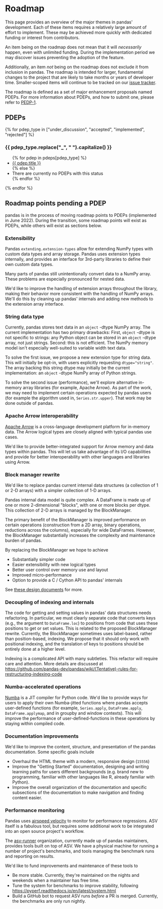 # Roadmap

This page provides an overview of the major themes in pandas'
development. Each of these items requires a relatively large amount of
effort to implement. These may be achieved more quickly with dedicated
funding or interest from contributors.

An item being on the roadmap does not mean that it will *necessarily*
happen, even with unlimited funding. During the implementation period we
may discover issues preventing the adoption of the feature.

Additionally, an item *not* being on the roadmap does not exclude it
from inclusion in pandas. The roadmap is intended for larger,
fundamental changes to the project that are likely to take months or
years of developer time. Smaller-scoped items will continue to be
tracked on our [issue tracker](https://github.com/pandas-dev/pandas/issues).

The roadmap is defined as a set of major enhancement proposals named PDEPs.
For more information about PDEPs, and how to submit one, please refer to
[PEDP-1](/pdeps/accepted/0001-puropose-and-guidelines.html).

## PDEPs

{% for pdep_type in ["under_discussion", "accepted", "implemented", "rejected"] %}

<h3 id="pdeps-{{pdep_type}}">{{ pdep_type.replace("_", " ").capitalize() }}</h3>

<ul>
{% for pdep in pdeps[pdep_type] %}
    <li><a href="{{ pdep.url }}">{{ pdep.title }}</a></li>
{% else %}
    <li>There are currently no PDEPs with this status</li>
{% endfor %}
</ul>

{% endfor %}

## Roadmap points pending a PDEP

<div class="alert alert-warning" role="alert">
  pandas is in the process of moving roadmap points to PDEPs (implemented in
  June 2022). During the transition, some roadmap points will exist as PDEPs,
  while others will exist as sections below.
</div>

### Extensibility

Pandas `extending.extension-types` allow
for extending NumPy types with custom data types and array storage.
Pandas uses extension types internally, and provides an interface for
3rd-party libraries to define their own custom data types.

Many parts of pandas still unintentionally convert data to a NumPy
array. These problems are especially pronounced for nested data.

We'd like to improve the handling of extension arrays throughout the
library, making their behavior more consistent with the handling of
NumPy arrays. We'll do this by cleaning up pandas' internals and
adding new methods to the extension array interface.

### String data type

Currently, pandas stores text data in an `object` -dtype NumPy array.
The current implementation has two primary drawbacks: First, `object`
-dtype is not specific to strings: any Python object can be stored in an
`object` -dtype array, not just strings. Second: this is not efficient.
The NumPy memory model isn't especially well-suited to variable width
text data.

To solve the first issue, we propose a new extension type for string
data. This will initially be opt-in, with users explicitly requesting
`dtype="string"`. The array backing this string dtype may initially be
the current implementation: an `object` -dtype NumPy array of Python
strings.

To solve the second issue (performance), we'll explore alternative
in-memory array libraries (for example, Apache Arrow). As part of the
work, we may need to implement certain operations expected by pandas
users (for example the algorithm used in, `Series.str.upper`). That work
may be done outside of pandas.

### Apache Arrow interoperability

[Apache Arrow](https://arrow.apache.org) is a cross-language development
platform for in-memory data. The Arrow logical types are closely aligned
with typical pandas use cases.

We'd like to provide better-integrated support for Arrow memory and
data types within pandas. This will let us take advantage of its I/O
capabilities and provide for better interoperability with other
languages and libraries using Arrow.

### Block manager rewrite

We'd like to replace pandas current internal data structures (a
collection of 1 or 2-D arrays) with a simpler collection of 1-D arrays.

Pandas internal data model is quite complex. A DataFrame is made up of
one or more 2-dimensional "blocks", with one or more blocks per dtype.
This collection of 2-D arrays is managed by the BlockManager.

The primary benefit of the BlockManager is improved performance on
certain operations (construction from a 2D array, binary operations,
reductions across the columns), especially for wide DataFrames. However,
the BlockManager substantially increases the complexity and maintenance
burden of pandas.

By replacing the BlockManager we hope to achieve

-   Substantially simpler code
-   Easier extensibility with new logical types
-   Better user control over memory use and layout
-   Improved micro-performance
-   Option to provide a C / Cython API to pandas' internals

See [these design
documents](https://dev.pandas.io/pandas2/internal-architecture.html#removal-of-blockmanager-new-dataframe-internals)
for more.

### Decoupling of indexing and internals

The code for getting and setting values in pandas' data structures
needs refactoring. In particular, we must clearly separate code that
converts keys (e.g., the argument to `DataFrame.loc`) to positions from
code that uses these positions to get or set values. This is related to
the proposed BlockManager rewrite. Currently, the BlockManager sometimes
uses label-based, rather than position-based, indexing. We propose that
it should only work with positional indexing, and the translation of
keys to positions should be entirely done at a higher level.

Indexing is a complicated API with many subtleties. This refactor will
require care and attention. More details are discussed at
<https://github.com/pandas-dev/pandas/wiki/(Tentative)-rules-for-restructuring-indexing-code>

### Numba-accelerated operations

[Numba](https://numba.pydata.org) is a JIT compiler for Python code.
We'd like to provide ways for users to apply their own Numba-jitted
functions where pandas accepts user-defined functions (for example,
`Series.apply`,
`DataFrame.apply`,
`DataFrame.applymap`, and in groupby and
window contexts). This will improve the performance of
user-defined-functions in these operations by staying within compiled
code.

### Documentation improvements

We'd like to improve the content, structure, and presentation of the
pandas documentation. Some specific goals include

-   Overhaul the HTML theme with a modern, responsive design
    (`15556`)
-   Improve the "Getting Started" documentation, designing and writing
    learning paths for users different backgrounds (e.g. brand new to
    programming, familiar with other languages like R, already familiar
    with Python).
-   Improve the overall organization of the documentation and specific
    subsections of the documentation to make navigation and finding
    content easier.

### Performance monitoring

Pandas uses [airspeed velocity](https://asv.readthedocs.io/en/stable/)
to monitor for performance regressions. ASV itself is a fabulous tool,
but requires some additional work to be integrated into an open source
project's workflow.

The [asv-runner](https://github.com/asv-runner) organization, currently
made up of pandas maintainers, provides tools built on top of ASV. We
have a physical machine for running a number of project's benchmarks,
and tools managing the benchmark runs and reporting on results.

We'd like to fund improvements and maintenance of these tools to

-   Be more stable. Currently, they're maintained on the nights and
    weekends when a maintainer has free time.
-   Tune the system for benchmarks to improve stability, following
    <https://pyperf.readthedocs.io/en/latest/system.html>
-   Build a GitHub bot to request ASV runs *before* a PR is merged.
    Currently, the benchmarks are only run nightly.
